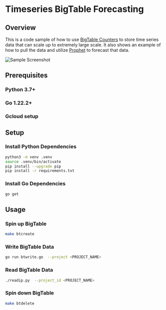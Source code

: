 # Timeseries BigTable Forecasting

## Overview

This is a code sample of how to use [BigTable Counters](https://cloud.google.com/blog/products/databases/distributed-counting-with-bigtable) to store time series data that can scale up to extremely large scale.  It also shows an example of how to pull the data and utilize [Prophet](https://facebook.github.io/prophet/) to forecast that data.

![Sample Screenshot](./images/screenshot.png)

## Prerequisites

### Python 3.7+
### Go 1.22.2+
### Gcloud setup

## Setup


### Install Python Dependencies

```bash
python3 -m venv .venv
source .venv/bin/activate
pip install --upgrade pip
pip install -r requirements.txt
```

### Install Go Dependencies

```bash
go get
```

## Usage

### Spin up BigTable

```bash
make btcreate
```

### Write BigTable Data

```bash
go run btwrite.go  --project <PROJECT_NAME>
```
### Read BigTable Data

```bash
./readip.py  --project_id <PROJECT_NAME>
```

### Spin down BigTable

```bash
make btdelete
```
